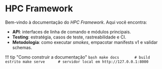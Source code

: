 # HPC Framework

Bem-vindo à documentação do *HPC Framework*. Aqui você encontra:

- **API**: interfaces de linha de comando e módulos principais.
- **Testing**: estratégia, casos de teste, rastreabilidade e CI.
- **Metodologia**: como executar *smokes*, empacotar manifests v1 e validar schemas.

!!! tip "Como construir a documentação"
    ```bash
    make docs       # build estrito
    make serve      # servidor local em http://127.0.0.1:8000
    ```
